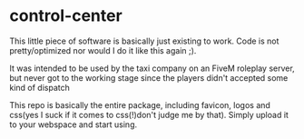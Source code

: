 # control-center


This little piece of software is basically just existing to work. Code is not pretty/optimized nor would I do it like this again ;).

It was intended to be used by the taxi company on an FiveM roleplay server, but never got to the working stage since the players didn't accepted some kind of dispatch


This repo is basically the entire package, including favicon, logos and css(yes I suck if it comes to css(!)don't judge me by that). Simply upload it to your webspace and start using.
